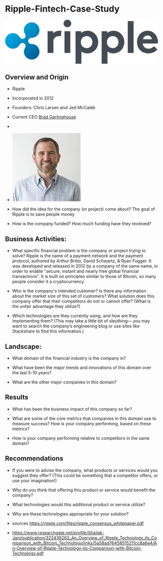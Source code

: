 # Ripple-Fintech-Case-Study

![image](images/logo.png)

## Overview and Origin

* Ripple

* Incorporated in 2012

* Founders: Chris Larsen and Jed McCaleb 

* Current CEO [Brad Garlinghouse](https://en.wikipedia.org/wiki/Brad_Garlinghouse)
* 
* ![image](images/CEO.png)

* How did the idea for the company (or project) come about? The goal of Ripple is to save people money

* How is the company funded? How much funding have they received?


## Business Activities:

* What specific financial problem is the company or project trying to solve? Ripple is the name of a payment network and the payment protocol, authored by Arthur Britto, David Schwartz, & Ryan Fugger. It was developed and released in 2012 by a company of the same name, in order to enable "secure, instant and nearly free global financial transactions". It is built on principles similar to those of Bitcoin, so many people consider it a cryptocurrency.

* Who is the company's intended customer?  Is there any information about the market size of this set of customers?
What solution does this company offer that their competitors do not or cannot offer? (What is the unfair advantage they utilize?)

* Which technologies are they currently using, and how are they implementing them? (This may take a little bit of sleuthing–– you may want to search the company’s engineering blog or use sites like Stackshare to find this information.)


## Landscape:

* What domain of the financial industry is the company in?

* What have been the major trends and innovations of this domain over the last 5-10 years?

* What are the other major companies in this domain?


## Results

* What has been the business impact of this company so far?

* What are some of the core metrics that companies in this domain use to measure success? How is your company performing, based on these metrics?

* How is your company performing relative to competitors in the same domain?


## Recommendations

* If you were to advise the company, what products or services would you suggest they offer? (This could be something that a competitor offers, or use your imagination!)

* Why do you think that offering this product or service would benefit the company?

* What technologies would this additional product or service utilize?

* Why are these technologies appropriate for your solution?

* sources https://ripple.com/files/ripple_consensus_whitepaper.pdf
* https://www.researchgate.net/profile/Shailak-Jani/publication/322436263_An_Overview_of_Ripple_Technology_its_Comparison_with_Bitcoin_Technology/links/5a58ad76458515211cc8a6e4/An-Overview-of-Ripple-Technology-its-Comparison-with-Bitcoin-Technology.pdf




